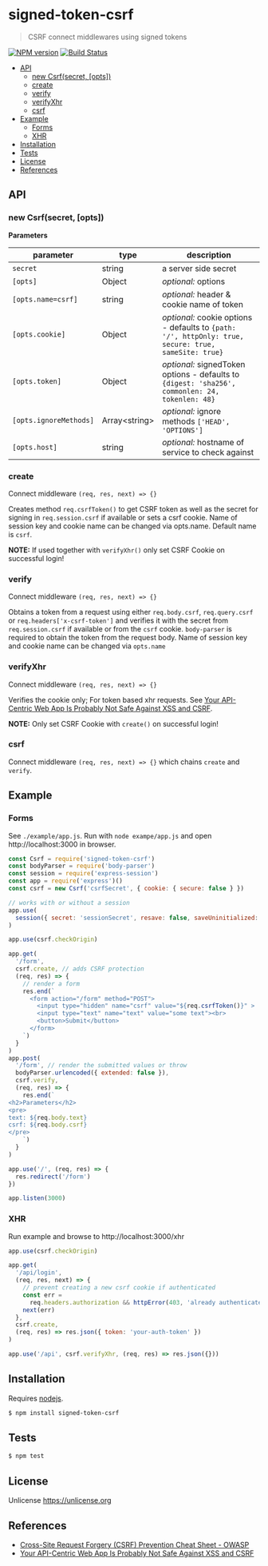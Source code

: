 # signed-token-csrf

> CSRF connect middlewares using signed tokens

[![NPM version](https://badge.fury.io/js/signed-token-csrf.svg)](https://www.npmjs.com/package/signed-token-csrf/)
[![Build Status](https://github.com/commenthol/signed-token-csrf/actions/workflows/ci.yml/badge.svg)](https://github.com/commenthol/signed-token-csrf/actions/workflows/ci.yml)

<!-- !toc (minlevel=2) -->

- [API](#api)
  - [new Csrf(secret, [opts])](#new-csrfsecret-opts)
  - [create](#create)
  - [verify](#verify)
  - [verifyXhr](#verifyxhr)
  - [csrf](#csrf)
- [Example](#example)
  - [Forms](#forms)
  - [XHR](#xhr)
- [Installation](#installation)
- [Tests](#tests)
- [License](#license)
- [References](#references)

<!-- toc! -->

## API

### new Csrf(secret, [opts])

**Parameters**

| parameter              | type                | description                                                                                          |
| ---------------------- | ------------------- | ---------------------------------------------------------------------------------------------------- |
| `secret`               | string              | a server side secret                                                                                 |
| `[opts]`               | Object              | _optional:_ options                                                                                  |
| `[opts.name=csrf]`     | string              | _optional:_ header &amp; cookie name of token                                                        |
| `[opts.cookie]`        | Object              | _optional:_ cookie options - defaults to `{path: '/', httpOnly: true, secure: true, sameSite: true}` |
| `[opts.token]`         | Object              | _optional:_ signedToken options - defaults to `{digest: 'sha256', commonlen: 24, tokenlen: 48}`      |
| `[opts.ignoreMethods]` | Array&lt;string&gt; | _optional:_ ignore methods `['HEAD', 'OPTIONS']`                                                     |
| `[opts.host]`          | string              | _optional:_ hostname of service to check against                                                     |

### create

Connect middleware `(req, res, next) => {}`

Creates method `req.csrfToken()` to get CSRF token as well as the secret for
signing in `req.session.csrf` if available or sets a csrf cookie.
Name of session key and cookie name can be changed via opts.name.
Default name is `csrf`.

**NOTE:** If used together with `verifyXhr()` only set CSRF Cookie on successful login!

### verify

Connect middleware `(req, res, next) => {}`

Obtains a token from a request using either `req.body.csrf`, `req.query.csrf` or `req.headers['x-csrf-token']` and verifies it with the secret from `req.session.csrf` if available or from the `csrf` cookie.
`body-parser` is required to obtain the token from the request body.
Name of session key and cookie name can be changed via `opts.name`

### verifyXhr

Connect middleware `(req, res, next) => {}`

Verifies the cookie only; For token based xhr requests.
See [Your API-Centric Web App Is Probably Not Safe Against XSS and CSRF][].

**NOTE:** Only set CSRF Cookie with `create()` on successful login!

### csrf

Connect middleware `(req, res, next) => {}` which chains `create` and `verify`.

## Example

### Forms

See `./example/app.js`. Run with `node exampe/app.js` and open http://localhost:3000 in browser.

```js
const Csrf = require('signed-token-csrf')
const bodyParser = require('body-parser')
const session = require('express-session')
const app = require('express')()
const csrf = new Csrf('csrfSecret', { cookie: { secure: false } })

// works with or without a session
app.use(
  session({ secret: 'sessionSecret', resave: false, saveUninitialized: true })
)

app.use(csrf.checkOrigin)

app.get(
  '/form',
  csrf.create, // adds CSRF protection
  (req, res) => {
    // render a form
    res.end(`
      <form action="/form" method="POST">
        <input type="hidden" name="csrf" value="${req.csrfToken()}" >
        <input type="text" name="text" value="some text"><br>
        <button>Submit</button>
      </form>
    `)
  }
)
app.post(
  '/form', // render the submitted values or throw
  bodyParser.urlencoded({ extended: false }),
  csrf.verify,
  (req, res) => {
    res.end(`
<h2>Parameters</h2>
<pre>
text: ${req.body.text}
csrf: ${req.body.csrf}
</pre>
    `)
  }
)

app.use('/', (req, res) => {
  res.redirect('/form')
})

app.listen(3000)
```

### XHR

Run example and browse to http://localhost:3000/xhr

```js
app.use(csrf.checkOrigin)

app.get(
  '/api/login',
  (req, res, next) => {
    // prevent creating a new csrf cookie if authenticated
    const err =
      req.headers.authorization && httpError(403, 'already authenticated')
    next(err)
  },
  csrf.create,
  (req, res) => res.json({ token: 'your-auth-token' })
)

app.use('/api', csrf.verifyXhr, (req, res) => res.json({}))
```

## Installation

Requires [nodejs](http://nodejs.org/).

```sh
$ npm install signed-token-csrf
```

## Tests

```sh
$ npm test
```

## License

Unlicense <https://unlicense.org>

## References

<!-- !ref -->

- [Cross-Site Request Forgery (CSRF) Prevention Cheat Sheet - OWASP][Cross-Site Request Forgery (CSRF) Prevention Cheat Sheet - OWASP]
- [Your API-Centric Web App Is Probably Not Safe Against XSS and CSRF][Your API-Centric Web App Is Probably Not Safe Against XSS and CSRF]

<!-- ref! -->

[Cross-Site Request Forgery (CSRF) Prevention Cheat Sheet - OWASP]: https://www.owasp.org/index.php/Cross-Site_Request_Forgery_(CSRF)_Prevention_Cheat_Sheet
[Your API-Centric Web App Is Probably Not Safe Against XSS and CSRF]: http://www.redotheweb.com/2015/11/09/api-security.html
